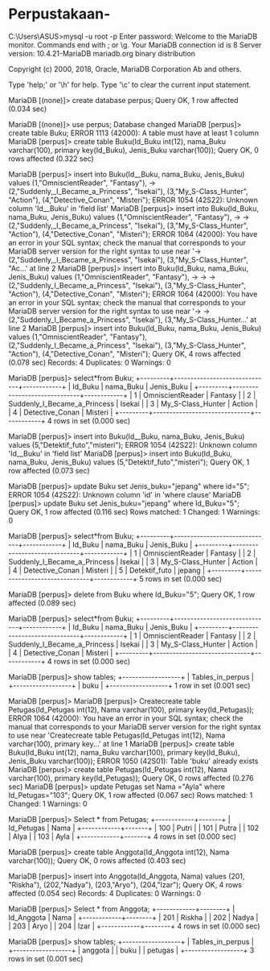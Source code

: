 # Perpustakaan-
C:\Users\ASUS>mysql -u root -p
Enter password:
Welcome to the MariaDB monitor.  Commands end with ; or \g.
Your MariaDB connection id is 8
Server version: 10.4.21-MariaDB mariadb.org binary distribution

Copyright (c) 2000, 2018, Oracle, MariaDB Corporation Ab and others.

Type 'help;' or '\h' for help. Type '\c' to clear the current input statement.

MariaDB [(none)]> create database perpus;
Query OK, 1 row affected (0.034 sec)

MariaDB [(none)]> use perpus;
Database changed
MariaDB [perpus]> create table Buku;
ERROR 1113 (42000): A table must have at least 1 column
MariaDB [perpus]> create table Buku(Id_Buku int(12), nama_Buku varchar(100), primary key(Id_Buku), Jenis_Buku varchar(100));
Query OK, 0 rows affected (0.322 sec)

MariaDB [perpus]> insert into Buku(Id__Buku, nama_Buku, Jenis_Buku) values (1,"OmniscientReader", "Fantasy"),
    -> (2,"Suddenly,_I_Became_a_Princess", "Isekai"), (3,"My_S-Class_Hunter", "Action"), (4,"Detective_Conan", "Misteri");
ERROR 1054 (42S22): Unknown column 'Id__Buku' in 'field list'
MariaDB [perpus]> insert into Buku(Id_Buku, nama_Buku, Jenis_Buku) values (1,"OmniscientReader", "Fantasy"),
    ->     -> (2,"Suddenly,_I_Became_a_Princess", "Isekai"), (3,"My_S-Class_Hunter", "Action"), (4,"Detective_Conan", "Misteri");
ERROR 1064 (42000): You have an error in your SQL syntax; check the manual that corresponds to your MariaDB server version for the right syntax to use near '-> (2,"Suddenly,_I_Became_a_Princess", "Isekai"), (3,"My_S-Class_Hunter", "Ac...' at line 2
MariaDB [perpus]>  insert into Buku(Id_Buku, nama_Buku, Jenis_Buku) values (1,"OmniscientReader", "Fantasy"),
    ->     ->     -> (2,"Suddenly_I_Became_a_Princess", "Isekai"), (3,"My_S-Class_Hunter", "Action"), (4,"Detective_Conan", "Misteri");
ERROR 1064 (42000): You have an error in your SQL syntax; check the manual that corresponds to your MariaDB server version for the right syntax to use near '->     -> (2,"Suddenly_I_Became_a_Princess", "Isekai"), (3,"My_S-Class_Hunter...' at line 2
MariaDB [perpus]> insert into Buku(Id_Buku, nama_Buku, Jenis_Buku) values (1,"OmniscientReader", "Fantasy"),(2,"Suddenly_I_Became_a_Princess", "Isekai"), (3,"My_S-Class_Hunter", "Action"), (4,"Detective_Conan", "Misteri");
Query OK, 4 rows affected (0.078 sec)
Records: 4  Duplicates: 0  Warnings: 0

MariaDB [perpus]> select*from Buku;
+---------+------------------------------+------------+
| Id_Buku | nama_Buku                    | Jenis_Buku |
+---------+------------------------------+------------+
|       1 | OmniscientReader             | Fantasy    |
|       2 | Suddenly_I_Became_a_Princess | Isekai     |
|       3 | My_S-Class_Hunter            | Action     |
|       4 | Detective_Conan              | Misteri    |
+---------+------------------------------+------------+
4 rows in set (0.000 sec)

MariaDB [perpus]> insert into Buku(Id__Buku, nama_Buku, Jenis_Buku) values (5,"Detektif_futo","misteri");
ERROR 1054 (42S22): Unknown column 'Id__Buku' in 'field list'
MariaDB [perpus]> insert into Buku(Id_Buku, nama_Buku, Jenis_Buku) values (5,"Detektif_futo","misteri");
Query OK, 1 row affected (0.073 sec)

MariaDB [perpus]> update Buku set Jenis_buku="jepang" where id="5";
ERROR 1054 (42S22): Unknown column 'id' in 'where clause'
MariaDB [perpus]> update Buku set Jenis_buku="jepang" where Id_Buku="5";
Query OK, 1 row affected (0.116 sec)
Rows matched: 1  Changed: 1  Warnings: 0

MariaDB [perpus]> select*from Buku;
+---------+------------------------------+------------+
| Id_Buku | nama_Buku                    | Jenis_Buku |
+---------+------------------------------+------------+
|       1 | OmniscientReader             | Fantasy    |
|       2 | Suddenly_I_Became_a_Princess | Isekai     |
|       3 | My_S-Class_Hunter            | Action     |
|       4 | Detective_Conan              | Misteri    |
|       5 | Detektif_futo                | jepang     |
+---------+------------------------------+------------+
5 rows in set (0.000 sec)

MariaDB [perpus]> delete from Buku where Id_Buku="5";
Query OK, 1 row affected (0.089 sec)

MariaDB [perpus]> select*from Buku;
+---------+------------------------------+------------+
| Id_Buku | nama_Buku                    | Jenis_Buku |
+---------+------------------------------+------------+
|       1 | OmniscientReader             | Fantasy    |
|       2 | Suddenly_I_Became_a_Princess | Isekai     |
|       3 | My_S-Class_Hunter            | Action     |
|       4 | Detective_Conan              | Misteri    |
+---------+------------------------------+------------+
4 rows in set (0.000 sec)

MariaDB [perpus]> show tables;
+------------------+
| Tables_in_perpus |
+------------------+
| buku             |
+------------------+
1 row in set (0.001 sec)

MariaDB [perpus]>
MariaDB [perpus]> Createcreate table Petugas(Id_Petugas int(12), Nama varchar(100), primary key(Id_Petugas));
ERROR 1064 (42000): You have an error in your SQL syntax; check the manual that corresponds to your MariaDB server version for the right syntax to use near 'Createcreate table Petugas(Id_Petugas int(12), Nama varchar(100), primary key...' at line 1
MariaDB [perpus]> create table Buku(Id_Buku int(12), nama_Buku varchar(100), primary key(Id_Buku), Jenis_Buku varchar(100));
ERROR 1050 (42S01): Table 'buku' already exists
MariaDB [perpus]> create table Petugas(Id_Petugas int(12), Nama varchar(100), primary key(Id_Petugas));
Query OK, 0 rows affected (0.276 sec)
MariaDB [perpus]> update Petugas set Nama ="Ayla" where Id_Petugas="103";
Query OK, 1 row affected (0.067 sec)
Rows matched: 1  Changed: 1  Warnings: 0

MariaDB [perpus]> Select * from Petugas;
+------------+-------+
| Id_Petugas | Nama  |
+------------+-------+
|        100 | Putri |
|        101 | Putra |
|        102 | Alya  |
|        103 | Ayla  |
+------------+-------+
4 rows in set (0.000 sec)

MariaDB [perpus]> create table Anggota(Id_Anggota int(12), Nama varchar(100));
Query OK, 0 rows affected (0.403 sec)

MariaDB [perpus]> insert into Anggota(Id_Anggota, Nama) values (201, "Riskha"), (202,"Nadya"), (203,"Aryo"), (204,"Izar");
Query OK, 4 rows affected (0.054 sec)
Records: 4  Duplicates: 0  Warnings: 0

MariaDB [perpus]>  Select * from Anggota;
+------------+--------+
| Id_Anggota | Nama   |
+------------+--------+
|        201 | Riskha |
|        202 | Nadya  |
|        203 | Aryo   |
|        204 | Izar   |
+------------+--------+
4 rows in set (0.000 sec)

MariaDB [perpus]> show tables;
+------------------+
| Tables_in_perpus |
+------------------+
| anggota          |
| buku             |
| petugas          |
+------------------+
3 rows in set (0.001 sec)
